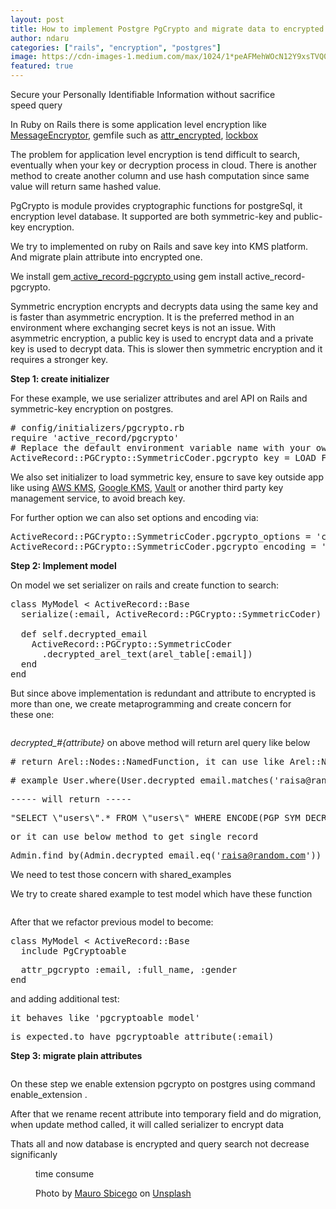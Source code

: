 ```yaml
---
layout: post
title: How to implement Postgre PgCrypto and migrate data to encrypted on Ruby on Rails
author: ndaru
categories: ["rails", "encryption", "postgres"]
image: https://cdn-images-1.medium.com/max/1024/1*peAFMehWOcN12Y9xsTVQ0Q.png
featured: true
---
```

<p>Secure your Personally Identifiable Information without sacrifice speed query</p><p>In Ruby on Rails there is some application level encryption like <a href="https://api.rubyonrails.org/v6.0.3/classes/ActiveSupport/MessageEncryptor.html">MessageEncryptor</a>, gemfile such as <a href="https://github.com/attr-encrypted/attr_encrypted">attr_encrypted</a>, <a href="https://github.com/ankane/lockbox">lockbox</a></p><p>The problem for application level encryption is tend difficult to search, eventually when your key or decryption process in cloud. There is another method to create another column and use hash computation since same value will return same hashed value.</p><p>PgCrypto is module provides cryptographic functions for postgreSql, it encryption level database. It supported are both symmetric-key and public-key encryption.</p><p>We try to implemented on ruby on Rails and save key into KMS platform. And migrate plain attribute into encrypted one.</p><p>We install gem<a href="https://github.com/stas/active_record-pgcrypto"> active_record-pgcrypto </a>using gem install active_record-pgcrypto.</p><p>Symmetric encryption encrypts and decrypts data using the same key and is faster than asymmetric encryption. It is the preferred method in an environment where exchanging secret keys is not an issue. With asymmetric encryption, a public key is used to encrypt data and a private key is used to decrypt data. This is slower then symmetric encryption and it requires a stronger key.</p><p><strong>Step 1: create initializer</strong></p><p>For these example, we use serializer attributes and arel API on Rails and symmetric-key encryption on postgres.</p><pre># config/initializers/pgcrypto.rb<br>require &#39;active_record/pgcrypto&#39;<br># Replace the default environment variable name with your own value/key.<br>ActiveRecord::PGCrypto::SymmetricCoder.pgcrypto_key = LOAD_FROM_KMS</pre><p>We also set initializer to load symmetric key, ensure to save key outside app like using <a href="https://docs.aws.amazon.com/sdk-for-ruby/v3/developer-guide/kms-examples.html">AWS KMS</a>, <a href="https://github.com/googleapis/google-cloud-ruby/tree/master/google-cloud-kms">Google KMS</a>, <a href="https://github.com/hashicorp/vault-ruby">Vault</a> or another third party key management service, to avoid breach key.</p><p>For further option we can also set options and encoding via:</p><pre>ActiveRecord::PGCrypto::SymmetricCoder.pgcrypto_options = &#39;cipher-algo=aes256, unicode-mode=1&#39;<br>ActiveRecord::PGCrypto::SymmetricCoder.pgcrypto_encoding = &#39;utf8&#39;</pre><p><strong>Step 2: Implement model</strong></p><p>On model we set serializer on rails and create function to search:</p><pre>class MyModel &lt; ActiveRecord::Base<br>  serialize(:email, ActiveRecord::PGCrypto::SymmetricCoder)<br><br>  def self.decrypted_email<br>    ActiveRecord::PGCrypto::SymmetricCoder<br>      .decrypted_arel_text(arel_table[:email])<br>  end<br>end</pre><p>But since above implementation is redundant and attribute to encrypted is more than one, we create metaprogramming and create concern for these one:</p><iframe src="" width="0" height="0" frameborder="0" scrolling="no"><a href="https://medium.com/media/0848b276775325a5d3ee5d006dfe48ea/href">https://medium.com/media/0848b276775325a5d3ee5d006dfe48ea/href</a></iframe><p><em>decrypted_#{attribute}</em> on above method will return arel query like below</p><pre># return Arel::Nodes::NamedFunction, it can use like Arel::Nodes::Matches</pre><pre># example User.where(User.decrypted_email.matches(&#39;raisa@random.com&#39;))</pre><pre>----- will return -----</pre><pre>&quot;SELECT \&quot;users\&quot;.* FROM \&quot;users\&quot; WHERE ENCODE(PGP_SYM_DECRYPT_BYTEA(\&quot;users\&quot;.\&quot;email\&quot;, CRYPTOGRAPHY_KEY), &#39;escape&#39;)ILIKE &#39;raisa@random.com&#39;&quot;</pre><pre>or it can use below method to get single record</pre><pre>Admin.find_by(Admin.decrypted_email.eq(&#39;<a href="mailto:raisa@random.com">raisa@random.com</a>&#39;))</pre><p>We need to test those concern with shared_examples</p><p>We try to create shared example to test model which have these function</p><iframe src="" width="0" height="0" frameborder="0" scrolling="no"><a href="https://medium.com/media/7c793ef8f560ea52b4f4d35e9612bb66/href">https://medium.com/media/7c793ef8f560ea52b4f4d35e9612bb66/href</a></iframe><p>After that we refactor previous model to become:</p><pre>class MyModel &lt; ActiveRecord::Base<br>  include PgCryptoable</pre><pre>  attr_pgcrypto :email, :full_name, :gender<br>end</pre><p>and adding additional test:</p><pre>it_behaves_like &#39;pgcryptoable model&#39;</pre><pre>is_expected.to have_pgcryptoable_attribute(:email)</pre><p><strong>Step 3: migrate plain attributes</strong></p><iframe src="" width="0" height="0" frameborder="0" scrolling="no"><a href="https://medium.com/media/3d41a7261632058728564fc24aec620c/href">https://medium.com/media/3d41a7261632058728564fc24aec620c/href</a></iframe><p>On these step we enable extension pgcrypto on postgres using command enable_extension .</p><p>After that we rename recent attribute into temporary field and do migration, when update method called, it will called serializer to encrypt data</p><p>Thats all and now database is encrypted and query search not decrease significanly</p><figure><img alt="" src="https://cdn-images-1.medium.com/max/1024/1*peAFMehWOcN12Y9xsTVQ0Q.png" /><figcaption>time consume</figcaption></figure><figure><img alt="" src="https://cdn-images-1.medium.com/max/1024/0*WXLKCD2VvwnaL3ET" /><figcaption>Photo by <a href="https://unsplash.com/@maurosbicego?utm_source=medium&amp;utm_medium=referral">Mauro Sbicego</a> on <a href="https://unsplash.com?utm_source=medium&amp;utm_medium=referral">Unsplash</a></figcaption></figure><img src="https://medium.com/_/stat?event=post.clientViewed&referrerSource=full_rss&postId=e09ddbce53eb" width="1" height="1" alt="">